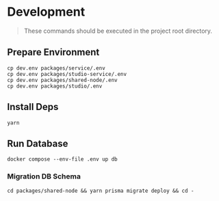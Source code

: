 # Development

> These commands should be executed in the project root directory.

## Prepare Environment

```
cp dev.env packages/service/.env
cp dev.env packages/studio-service/.env
cp dev.env packages/shared-node/.env
cp dev.env packages/studio/.env
```

## Install Deps

```
yarn
```

## Run Database

```
docker compose --env-file .env up db
```

### Migration DB Schema

```
cd packages/shared-node && yarn prisma migrate deploy && cd -
```
